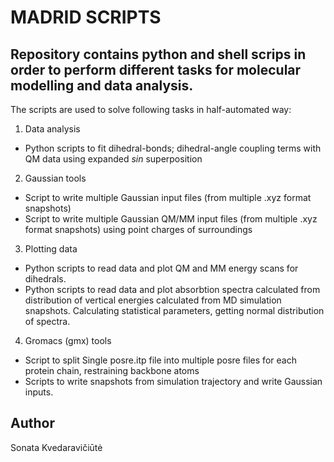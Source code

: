 

# MADRID SCRIPTS
## Repository contains python and shell scrips in order to perform different tasks for molecular modelling and data analysis.


The scripts are used to solve following tasks in half-automated way:
1. Data analysis
* Python scripts to fit dihedral-bonds; dihedral-angle coupling terms with QM data using expanded *sin* superposition 
2. Gaussian tools
* Script to write multiple Gaussian input files (from multiple .xyz format snapshots)
* Script to  write multiple Gaussian QM/MM input files (from multiple .xyz format snapshots) using point charges of surroundings 
3. Plotting data
* Python scripts to read data and plot QM and MM energy scans for dihedrals.  
* Python scripts to read data and plot absorbtion spectra calculated from distribution of vertical energies calculated from MD simulation snapshots. Calculating statistical parameters, getting normal distribution of spectra.
4. Gromacs (gmx) tools
* Script to split Single posre.itp file into multiple posre files for each protein chain, restraining backbone atoms
* Scripts to write snapshots from simulation trajectory and write Gaussian inputs.

## Author
Sonata Kvedaravičiūtė